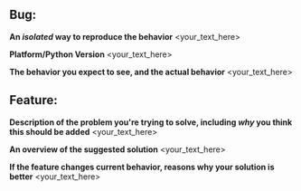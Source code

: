 ## Bug:
**An *isolated* way to reproduce the behavior**
<your_text_here>

**Platform/Python Version**
<your_text_here>

**The behavior you expect to see, and the actual behavior**
<your_text_here>


## Feature:
**Description of the problem you're trying to solve, including *why* you think this should be added**
<your_text_here>

**An overview of the suggested solution**
<your_text_here>

**If the feature changes current behavior, reasons why your solution is better**
<your_text_here>
